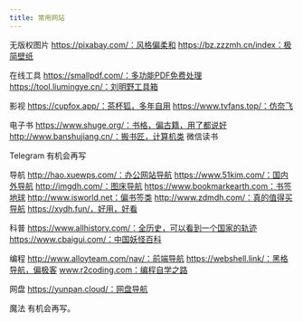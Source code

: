 ```yaml
---
title: 常用网站
---
```


无版权图片
https://pixabay.com/：风格偏柔和
https://bz.zzzmh.cn/index：极简壁纸
 

在线工具
https://smallpdf.com/：多功能PDF免费处理
https://tool.liumingye.cn/：刘明野工具箱
 

影视
https://cupfox.app/：茶杯狐，多年自用
https://www.tvfans.top/：仿奈飞
 

电子书
https://www.shuge.org/：书格，偏古籍，用了都说好
http://www.banshujiang.cn/：搬书匠，计算机类
微信读书
 

Telegram
有机会再写
 

导航
http://hao.xuewps.com/：办公网站导航
https://www.51kim.com/：国内外导航
http://imgdh.com/：图床导航
https://www.bookmarkearth.com：书签地球
http://www.isworld.net：偏书签类
http://www.zdmdh.com/：真的值得买导航
https://xydh.fun/，好用，好看
 

科普
https://www.allhistory.com/：全历史，可以看到一个国家的轨迹
https://www.cbaigui.com/：中国妖怪百科
 

编程
http://www.alloyteam.com/nav/：前端导航
https://webshell.link/：黑格导航，偏极客
www.r2coding.com：编程自学之路
 

网盘
https://yunpan.cloud/：网盘导航
 

魔法
有机会再写。
 